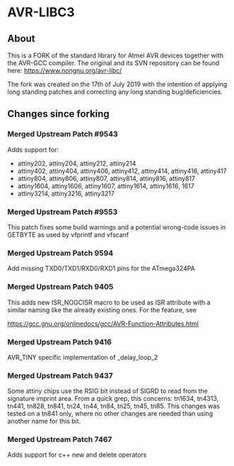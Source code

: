 # AVR-LIBC3
## About

This is a FORK of the standard library for Atmel AVR devices together with the
AVR-GCC compiler.  The original and its SVN repository can be found here: https://www.nongnu.org/avr-libc/

The fork was created on the 17th of July 2019 with the intention of applying long 
standing patches and correcting any long standing bug/deficiencies.

## Changes since forking

### Merged Upstream Patch #9543

Adds support for:

+ attiny202, attiny204, attiny212, attiny214
+ attiny402, attiny404, attiny406, attiny412, attiny414, attiny416, attiny417
+ attiny804, attiny806, attiny807, attiny814, attiny816, attiny817
+ attiny1604, attiny1606, attiny1607, attiny1614, attiny1616, 1617
+ attiny3214, attiny3216, attiny3217

### Merged Upstream Patch #9553

This patch fixes some build warnings and a potential wrong-code issues in GETBYTE as used by vfprintf and vfscanf

### Merged Upstream Patch 9594

Add missing TXD0/TXD1/RXD0/RXD1 pins for the ATmega324PA

### Merged Upstream Patch 9405

This adds new ISR_NOGCISR macro to be used as ISR attribute with a similar naming like the already existing ones.  For the feature, see

<https://gcc.gnu.org/onlinedocs/gcc/AVR-Function-Attributes.html>

### Merged Upstream Patch 9416

AVR_TINY specific implementation of _delay_loop_2

### Merged Upstream Patch 9437

Some attiny chips use the RSIG bit instead of SIGRD to read from the signature
imprint area. From a quick grep, this concerns: tn1634, tn4313, tn441, tn828,
tn841, tn24, tn44, tn84, tn25, tn45, tn85. This changes was tested on a tn841
only, where no other changes are needed than using another name for this bit.

### Merged Upstream Patch 7467

Adds support for c++ new and delete operators
